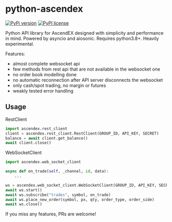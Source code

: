 # python-ascendex

[![PyPi version](https://badgen.net/pypi/v/python-ascendex/)](https://pypi.python.org/pypi/python-ascendex/)
[![PyPI license](https://img.shields.io/pypi/l/python-ascendex.svg)](https://pypi.python.org/pypi/python-ascendex/)

Python API library for AscendEX designed with simplicity and performance in mind. Powered by asyncio and aiosonic. Requires python3.8+. Heavily experimental.

Features:

- almost complete websocket api
- few methods from rest api that are not available in the websocket one
- no order book modelling done
- no automatic reconnection after API server disconnects the websocket
- only cash/spot trading, no margin or futures
- weakly tested error handling

## Usage

RestClient

```python
import ascendex.rest_client
client = ascendex.rest_client.RestClient(GROUP_ID, API_KEY, SECRET)
balance = await client.get_balance()
await client.close()
```

WebSocketClient

```python
import ascendex.web_socket_client

async def on_trade(self, _channel, id, data):
    ...

ws = ascendex.web_socket_client.WebSocketClient(GROUP_ID, API_KEY, SECRET)
await ws.start()
await ws.subscribe("trades", symbol, on_trade)
await ws.place_new_order(symbol, px, qty, order_type, order_side)
await ws.close()
```

If you miss any features, PRs are welcome!
